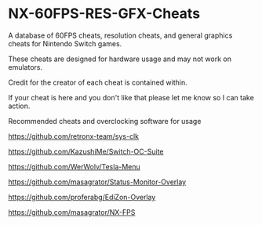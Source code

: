 # NX-60FPS-RES-GFX-Cheats
A database of 60FPS cheats, resolution cheats, and general graphics cheats for Nintendo Switch games.

These cheats are designed for hardware usage and may not work on emulators.

Credit for the creator of each cheat is contained within.

If your cheat is here and you don't like that please let me know so I can take action.

Recommended cheats and overclocking software for usage

https://github.com/retronx-team/sys-clk

https://github.com/KazushiMe/Switch-OC-Suite

https://github.com/WerWolv/Tesla-Menu

https://github.com/masagrator/Status-Monitor-Overlay

https://github.com/proferabg/EdiZon-Overlay

https://github.com/masagrator/NX-FPS



